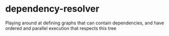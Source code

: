 # dependency-resolver
Playing around at defining graphs that can contain dependencies, and have ordered and parallel execution that respects this tree
